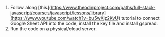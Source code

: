 1. Follow along [this](https://www.theodinproject.com/paths/full-stack-javascript/courses/javascript/lessons/library](https://www.youtube.com/watch?v=bu5wXjz2KvU) tutorial to connect Google Sheet API into the code, install the key file and install gspread.
2. Run the code on a physical/cloud server. 

